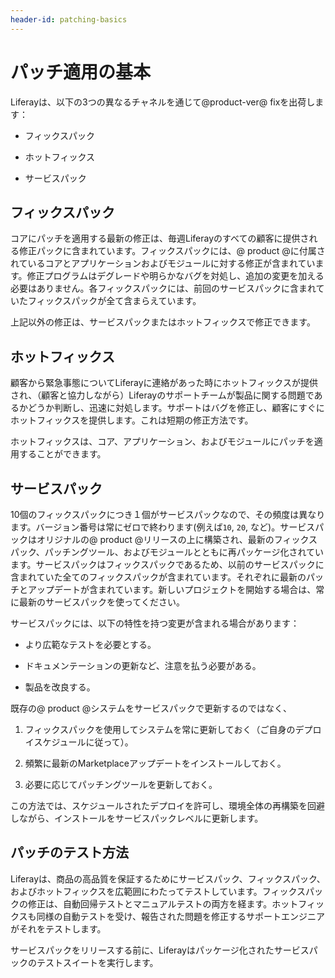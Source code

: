 ```yaml
---
header-id: patching-basics
---
```


# パッチ適用の基本

Liferayは、以下の3つの異なるチャネルを通じて@product-ver@ fixを出荷します：



- フィックスパック

- ホットフィックス

- サービスパック


## フィックスパック


コアにパッチを適用する最新の修正は、毎週Liferayのすべての顧客に提供される修正パックに含まれています。フィックスパックには、@ product @に付属されているコアとアプリケーションおよびモジュールに対する修正が含まれています。修正プログラムはデグレードや明らかなバグを対処し、追加の変更を加える必要はありません。各フィックスパックには、前回のサービスパックに含まれていたフィックスパックが全て含まらえています。



上記以外の修正は、サービスパックまたはホットフィックスで修正できます。

## ホットフィックス

顧客から緊急事態についてLiferayに連絡があった時にホットフィックスが提供され、（顧客と協力しながら）Liferayのサポートチームが製品に関する問題であるかどうか判断し、迅速に対処します。サポートはバグを修正し、顧客にすぐにホットフィックスを提供します。これは短期の修正方法です。

ホットフィックスは、コア、アプリケーション、およびモジュールにパッチを適用することができます。

## サービスパック


10個のフィックスパックにつき１個がサービスパックなので、その頻度は異なります。バージョン番号は常にゼロで終わります(例えば`10`, `20`, など)。サービスパックはオリジナルの@ product @リリースの上に構築され、最新のフィックスパック、パッチングツール、およびモジュールとともに再パッケージ化されています。サービスパックはフィックスパックであるため、以前のサービスパックに含まれていた全てのフィックスパックが含まれています。それぞれに最新のパッチとアップデートが含まれています。新しいプロジェクトを開始する場合は、常に最新のサービスパックを使ってください。

サービスパックには、以下の特性を持つ変更が含まれる場合があります：



- より広範なテストを必要とする。

- ドキュメンテーションの更新など、注意を払う必要がある。

- 製品を改良する。


既存の@ product @システムをサービスパックで更新するのではなく、



1. フィックスパックを使用してシステムを常に更新しておく（ご自身のデプロイスケジュールに従って）。



2. 頻繁に最新のMarketplaceアップデートをインストールしておく。



3. 必要に応じてパッチングツールを更新しておく。



この方法では、スケジュールされたデプロイを許可し、環境全体の再構築を回避しながら、インストールをサービスパックレベルに更新します。

## パッチのテスト方法

Liferayは、商品の高品質を保証するためにサービスパック、フィックスパック、およびホットフィックスを広範囲にわたってテストしています。フィックスパックの修正は、自動回帰テストとマニュアルテストの両方を経ます。ホットフィックスも同様の自動テストを受け、報告された問題を修正するサポートエンジニアがそれをテストします。



サービスパックをリリースする前に、Liferayはパッケージ化されたサービスパックのテストスイートを実行します。
